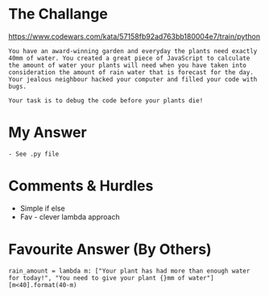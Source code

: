 # The Challange

https://www.codewars.com/kata/57158fb92ad763bb180004e7/train/python

```
You have an award-winning garden and everyday the plants need exactly 40mm of water. You created a great piece of JavaScript to calculate the amount of water your plants will need when you have taken into consideration the amount of rain water that is forecast for the day. Your jealous neighbour hacked your computer and filled your code with bugs.

Your task is to debug the code before your plants die!
```

# My Answer

```
- See .py file
```

# Comments & Hurdles

- Simple if else
- Fav - clever lambda approach

# Favourite Answer (By Others)

```
rain_amount = lambda m: ["Your plant has had more than enough water for today!", "You need to give your plant {}mm of water"][m<40].format(40-m)
```
